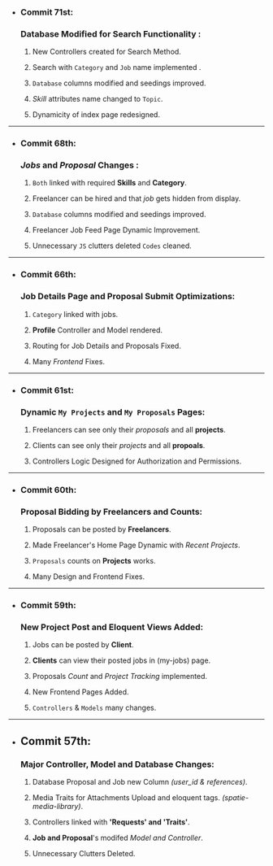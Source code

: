 - ### Commit 71st:
     ### Database Modified for Search Functionality :

    1. New Controllers created for Search Method.

    2. Search with `Category` and `Job` name implemented .

    3. `Database` columns modified and seedings improved.

    4. _Skill_ attributes name changed to `Topic`.

    5. Dynamicity of index page redesigned.

<hr>

- ### Commit 68th:
     ### _Jobs_ and _Proposal_ Changes :

    1. `Both` linked with required **Skills** and **Category**.

    2. Freelancer can be hired and that _job_ gets hidden from display.

    3. `Database` columns modified and seedings improved.

    4. Freelancer Job Feed Page Dynamic Improvement.

    5. Unnecessary `JS` clutters deleted `Codes` cleaned.

<hr>

- ### Commit 66th:
     ### Job Details Page and Proposal Submit Optimizations:

    1. `Category` linked with jobs.

    2. **Profile** Controller and Model rendered.

    3. Routing for Job Details and Proposals Fixed.

    4. Many _Frontend_ Fixes.

<hr>

- ### Commit 61st:
     ### Dynamic `My Projects` and `My Proposals` Pages:

    1. Freelancers can see only their _proposals_ and all **projects**.

    2. Clients can see only their _projects_ and all **propoals**.

    3. Controllers Logic Designed for Authorization and Permissions.

<hr>

- ### Commit 60th:
     ### Proposal Bidding by Freelancers and Counts:

    1. Proposals can be posted by **Freelancers**.

    2. Made Freelancer's Home Page Dynamic with _Recent Projects_.

    3. `Proposals` counts on **Projects** works.

    4. Many Design and Frontend Fixes.

<hr>

- ### Commit 59th:
     ### New Project Post and Eloquent Views Added:

    1. Jobs can be posted by **Client**.

    2. **Clients** can view their posted jobs in (my-jobs) page.

    3. Proposals _Count_ and _Project Tracking_ implemented.

    4. New Frontend Pages Added.

    5. `Controllers` & `Models` many changes.

<hr>

- ## Commit 57th:
     ### Major Controller, Model and Database Changes:

    1. Database Proposal and Job new Column _(user_id & references)_.

    2. Media Traits for Attachments Upload and eloquent tags. _(spatie-media-library)_.

    3. Controllers linked with **'Requests' and 'Traits'**.

    4. **Job and Proposal**'s modifed _Model and Controller_.

    5. Unnecessary Clutters Deleted.
